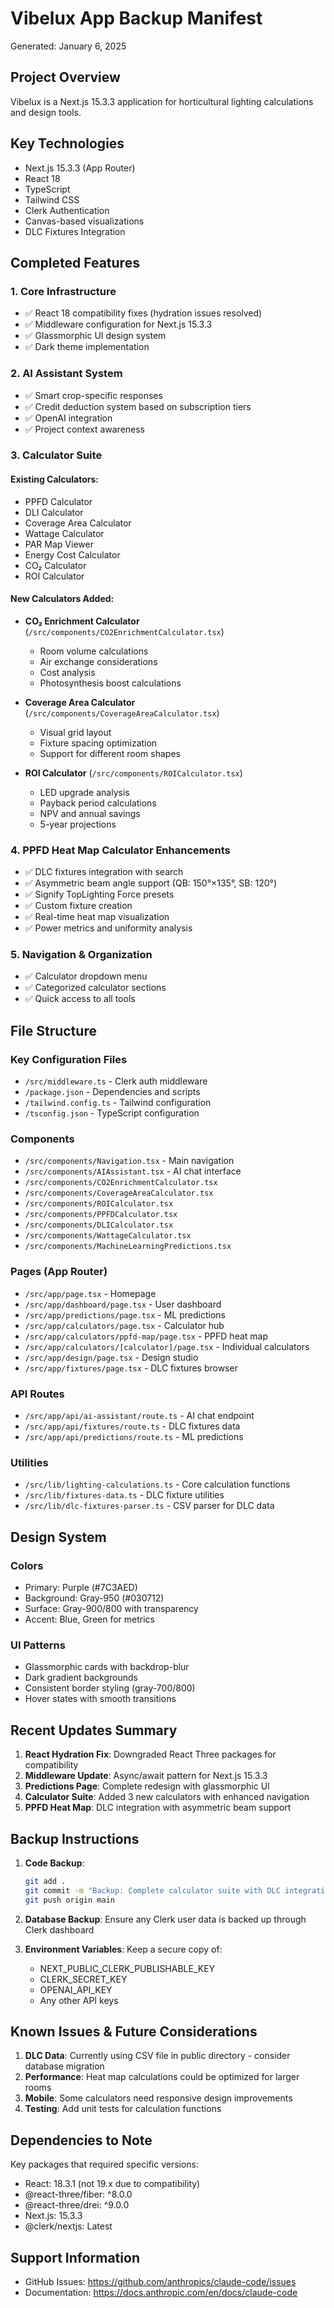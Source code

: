 # Vibelux App Backup Manifest
Generated: January 6, 2025

## Project Overview
Vibelux is a Next.js 15.3.3 application for horticultural lighting calculations and design tools.

## Key Technologies
- Next.js 15.3.3 (App Router)
- React 18
- TypeScript
- Tailwind CSS
- Clerk Authentication
- Canvas-based visualizations
- DLC Fixtures Integration

## Completed Features

### 1. Core Infrastructure
- ✅ React 18 compatibility fixes (hydration issues resolved)
- ✅ Middleware configuration for Next.js 15.3.3
- ✅ Glassmorphic UI design system
- ✅ Dark theme implementation

### 2. AI Assistant System
- ✅ Smart crop-specific responses
- ✅ Credit deduction system based on subscription tiers
- ✅ OpenAI integration
- ✅ Project context awareness

### 3. Calculator Suite
#### Existing Calculators:
- PPFD Calculator
- DLI Calculator
- Coverage Area Calculator
- Wattage Calculator
- PAR Map Viewer
- Energy Cost Calculator
- CO₂ Calculator
- ROI Calculator

#### New Calculators Added:
- **CO₂ Enrichment Calculator** (`/src/components/CO2EnrichmentCalculator.tsx`)
  - Room volume calculations
  - Air exchange considerations
  - Cost analysis
  - Photosynthesis boost calculations
  
- **Coverage Area Calculator** (`/src/components/CoverageAreaCalculator.tsx`)
  - Visual grid layout
  - Fixture spacing optimization
  - Support for different room shapes
  
- **ROI Calculator** (`/src/components/ROICalculator.tsx`)
  - LED upgrade analysis
  - Payback period calculations
  - NPV and annual savings
  - 5-year projections

### 4. PPFD Heat Map Calculator Enhancements
- ✅ DLC fixtures integration with search
- ✅ Asymmetric beam angle support (QB: 150°×135°, SB: 120°)
- ✅ Signify TopLighting Force presets
- ✅ Custom fixture creation
- ✅ Real-time heat map visualization
- ✅ Power metrics and uniformity analysis

### 5. Navigation & Organization
- ✅ Calculator dropdown menu
- ✅ Categorized calculator sections
- ✅ Quick access to all tools

## File Structure

### Key Configuration Files
- `/src/middleware.ts` - Clerk auth middleware
- `/package.json` - Dependencies and scripts
- `/tailwind.config.ts` - Tailwind configuration
- `/tsconfig.json` - TypeScript configuration

### Components
- `/src/components/Navigation.tsx` - Main navigation
- `/src/components/AIAssistant.tsx` - AI chat interface
- `/src/components/CO2EnrichmentCalculator.tsx`
- `/src/components/CoverageAreaCalculator.tsx`
- `/src/components/ROICalculator.tsx`
- `/src/components/PPFDCalculator.tsx`
- `/src/components/DLICalculator.tsx`
- `/src/components/WattageCalculator.tsx`
- `/src/components/MachineLearningPredictions.tsx`

### Pages (App Router)
- `/src/app/page.tsx` - Homepage
- `/src/app/dashboard/page.tsx` - User dashboard
- `/src/app/predictions/page.tsx` - ML predictions
- `/src/app/calculators/page.tsx` - Calculator hub
- `/src/app/calculators/ppfd-map/page.tsx` - PPFD heat map
- `/src/app/calculators/[calculator]/page.tsx` - Individual calculators
- `/src/app/design/page.tsx` - Design studio
- `/src/app/fixtures/page.tsx` - DLC fixtures browser

### API Routes
- `/src/app/api/ai-assistant/route.ts` - AI chat endpoint
- `/src/app/api/fixtures/route.ts` - DLC fixtures data
- `/src/app/api/predictions/route.ts` - ML predictions

### Utilities
- `/src/lib/lighting-calculations.ts` - Core calculation functions
- `/src/lib/fixtures-data.ts` - DLC fixture utilities
- `/src/lib/dlc-fixtures-parser.ts` - CSV parser for DLC data

## Design System

### Colors
- Primary: Purple (#7C3AED)
- Background: Gray-950 (#030712)
- Surface: Gray-900/800 with transparency
- Accent: Blue, Green for metrics

### UI Patterns
- Glassmorphic cards with backdrop-blur
- Dark gradient backgrounds
- Consistent border styling (gray-700/800)
- Hover states with smooth transitions

## Recent Updates Summary

1. **React Hydration Fix**: Downgraded React Three packages for compatibility
2. **Middleware Update**: Async/await pattern for Next.js 15.3.3
3. **Predictions Page**: Complete redesign with glassmorphic UI
4. **Calculator Suite**: Added 3 new calculators with enhanced navigation
5. **PPFD Heat Map**: DLC integration with asymmetric beam support

## Backup Instructions

1. **Code Backup**: 
   ```bash
   git add .
   git commit -m "Backup: Complete calculator suite with DLC integration"
   git push origin main
   ```

2. **Database Backup**: Ensure any Clerk user data is backed up through Clerk dashboard

3. **Environment Variables**: Keep a secure copy of:
   - NEXT_PUBLIC_CLERK_PUBLISHABLE_KEY
   - CLERK_SECRET_KEY
   - OPENAI_API_KEY
   - Any other API keys

## Known Issues & Future Considerations

1. **DLC Data**: Currently using CSV file in public directory - consider database migration
2. **Performance**: Heat map calculations could be optimized for larger rooms
3. **Mobile**: Some calculators need responsive design improvements
4. **Testing**: Add unit tests for calculation functions

## Dependencies to Note
Key packages that required specific versions:
- React: 18.3.1 (not 19.x due to compatibility)
- @react-three/fiber: ^8.0.0
- @react-three/drei: ^9.0.0
- Next.js: 15.3.3
- @clerk/nextjs: Latest

## Support Information
- GitHub Issues: https://github.com/anthropics/claude-code/issues
- Documentation: https://docs.anthropic.com/en/docs/claude-code